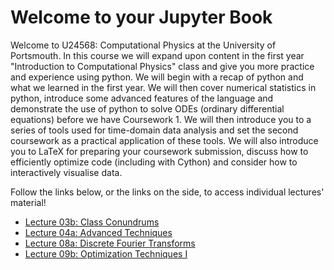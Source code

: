 # Welcome to your Jupyter Book

Welcome to U24568: Computational Physics at the University of Portsmouth. In this course we will expand upon content in the first year "Introduction to Computational Physics" class and give you more practice and experience using python. We will begin with a recap of python and what we learned in the first year. We will then cover numerical statistics in python, introduce some advanced features of the language and demonstrate the use of python to solve ODEs (ordinary differential equations) before we have Coursework 1. We will then introduce you to a series of tools used for time-domain data analysis and set the second coursework as a practical application of these tools. We will also introduce you to LaTeX for preparing your coursework submission, discuss how to efficiently optimize code (including with Cython) and consider how to interactively visualise data. 

Follow the links below, or the links on the side, to access individual lectures' material!

* [Lecture 03b: Class Conundrums](03b/overview.md)
* [Lecture 04a: Advanced Techniques](04a/overview.md)
* [Lecture 08a: Discrete Fourier Transforms](08a/overview.md)
* [Lecture 09b: Optimization Techniques I](09b/overview.md)
